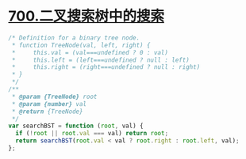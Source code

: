 # [700.二叉搜索树中的搜索](https://leetcode-cn.com/problems/search-in-a-binary-search-tree/)

```js
/* Definition for a binary tree node.
 * function TreeNode(val, left, right) {
 *     this.val = (val===undefined ? 0 : val)
 *     this.left = (left===undefined ? null : left)
 *     this.right = (right===undefined ? null : right)
 * }
 */
/**
 * @param {TreeNode} root
 * @param {number} val
 * @return {TreeNode}
 */
var searchBST = function (root, val) {
  if (!root || root.val === val) return root;
  return searchBST(root.val < val ? root.right : root.left, val);
};
```

